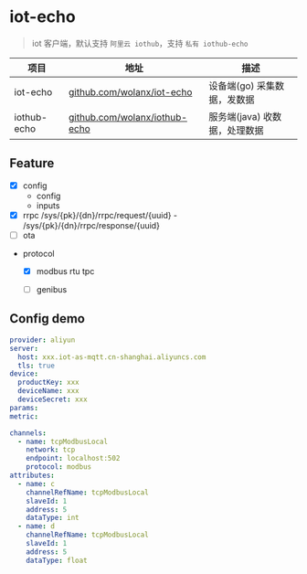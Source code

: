 # iot-echo

> iot 客户端，默认支持 `阿里云 iothub`，支持 `私有 iothub-echo`

项目 | 地址 | 描述
----|-----|-----
iot-echo | [github.com/wolanx/iot-echo](https://github.com/wolanx/iot-echo) | 设备端(go) 采集数据，发数据
iothub-echo | [github.com/wolanx/iothub-echo](https://github.com/wolanx/iothub-echo) | 服务端(java) 收数据，处理数据


## Feature
- [x] config
  - config
  - inputs
- [x] rrpc /sys/{pk}/{dn}/rrpc/request/{uuid} - /sys/{pk}/{dn}/rrpc/response/{uuid}
- [ ] ota
- protocol
  - [x] modbus rtu tpc
  - [ ] genibus



## Config demo
```yaml
provider: aliyun
server:
  host: xxx.iot-as-mqtt.cn-shanghai.aliyuncs.com
  tls: true
device:
  productKey: xxx
  deviceName: xxx
  deviceSecret: xxx
params:
metric:
```
```yaml
channels:
  - name: tcpModbusLocal
    network: tcp
    endpoint: localhost:502
    protocol: modbus
attributes:
  - name: c
    channelRefName: tcpModbusLocal
    slaveId: 1
    address: 5
    dataType: int
  - name: d
    channelRefName: tcpModbusLocal
    slaveId: 1
    address: 5
    dataType: float
```
